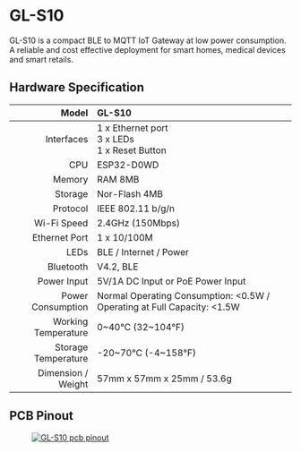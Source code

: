 #  GL-S10

GL-S10 is a compact BLE to MQTT IoT Gateway at low power consumption. A reliable and cost effective deployment for smart homes, medical devices and smart retails.

## Hardware Specification

|                         Model | GL-S10                                                       |
| ----------------------------: | :----------------------------------------------------------- |
|                    Interfaces | 1 x Ethernet port<br>3 x LEDs<br>1 x Reset Button            |
|                           CPU | ESP32-D0WD                                                   |
|                        Memory | RAM 8MB                                                      |
|                       Storage | Nor-Flash 4MB                                                |
|                      Protocol | IEEE 802.11 b/g/n                                            |
|                   Wi-Fi Speed | 2.4GHz (150Mbps)                                             |
|                 Ethernet Port | 1 x 10/100M                                                  |
|                          LEDs | BLE / Internet / Power                                       |
|                     Bluetooth | V4.2, BLE                                                    |
|                   Power Input | 5V/1A DC Input or PoE Power Input                            |
|             Power Consumption | Normal Operating Consumption: <0.5W / Operating at Full Capacity: <1.5W |
|           Working Temperature | 0~40°C (32~104°F)                                            |
|           Storage Temperature | -20~70°C (-4~158°F)                                          |
|            Dimension / Weight | 57mm x 57mm x 25mm / 53.6g                                   |

## PCB Pinout

<div class="gl-lightbox" itemscope itemtype="http://schema.org/ImageGallery">
  <figure itemprop="associatedMedia" itemscope itemtype="http://schema.org/ImageObject">
    <a href="https://static.gl-inet.com/docs/en/3/specification/gl-s10/gl-s10-pinout.png" itemprop="contentUrl" data-size="3167x2480">
      <img src="https://static.gl-inet.com/docs/en/3/specification/gl-s10/gl-s10-pinout.png" itemprop="thumbnail" alt="GL-S10 pcb pinout" loading="lazy" />
    </a>
  </figure>
</div>